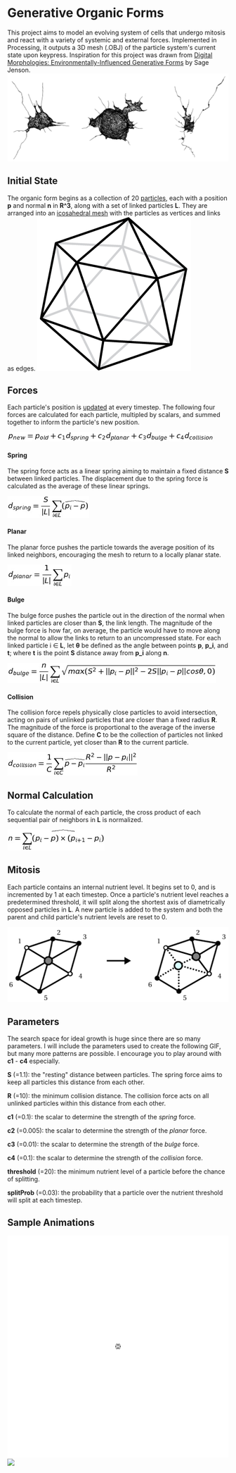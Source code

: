# Generative Organic Forms

This project aims to model an evolving system of cells that undergo mitosis and react with a variety of systemic and external forces. Implemented in Processing, it outputs a 3D mesh (.OBJ) of the particle system's current state upon keypress. Inspiration for this project was drawn from [Digital Morphologies: Environmentally-Influenced Generative Forms](https://drive.google.com/file/d/0B_4X5OQcV3d8Y3JYWFBpU1ZWbHM/view) by Sage Jenson. 
![](/figures/gof_stills.png)

## Initial State
The organic form begins as a collection of 20 [particles](particle.pde), each with a position **p** and normal **n** in **R^3**, along with a set of linked particles **L**. They are arranged into an [icosahedral mesh](icosahedron.pde) with the particles as vertices and links as edges. 
![](icos.png)


## Forces

Each particle's position is [updated](generate.pde) at every timestep. The following four forces are calculated for each particle, multipled by scalars, and summed together to inform the particle's new position.

![](/equations/eq5.jpg)

#### Spring
The spring force acts as a linear spring aiming to maintain a fixed distance **S**
between linked particles. The displacement due to the spring force is
calculated as the average of these linear springs.

![](/equations/eq1.jpg)

#### Planar
The planar force pushes the particle towards the average position of its linked
neighbors, encouraging the mesh to return to a locally planar state.

![](/equations/eq2.jpg)

#### Bulge 
The bulge force pushes the particle out in the direction of the normal when linked
particles are closer than **S**, the link length. The magnitude of the bulge force is
how far, on average, the particle would have to move along the normal to allow the links to
return to an uncompressed state. For each linked particle i ∈ **L**, let **θ** be defined
as the angle between points **p**, **p_i**, and **t**; where **t** is the point **S** distance away from **p_i**
along **n**.

![](/equations/eq3.jpg)

#### Collision
The collision force repels physically close particles to avoid intersection, acting on
pairs of unlinked particles that are closer than a fixed radius **R**. The magnitude of
the force is proportional to the average of the inverse square of the distance. Define **C** to be the collection of 
particles not linked to the current particle, yet closer than **R** to the current particle.

![](/equations/eq4.2.jpg)

## Normal Calculation
To calculate the normal of each particle, the cross product of each sequential pair of neighbors in **L** is normalized.

![](/equations/eq6.jpg)


## Mitosis

Each particle contains an internal nutrient level. It begins set to 0, and is incremented by 1 at each timestep. 
Once a particle's nutrient level reaches a predetermined threshold, it will split along the shortest axis of diametrically opposed particles in **L**. A new particle is added to the system and both the parent and child particle's nutrient levels are reset to 0.

![](/figures/mitosis.png)


## Parameters

The search space for ideal growth is huge since there are so many parameters. I will include the parameters used to create the following GIF, but many more patterns are possible. I encourage you to play around with **c1** - **c4** especially.

**S** (=1.1): the "resting" distance between particles. The spring force aims to keep all particles this distance from each other.

**R** (=10): the minimum collision distance. The collision force acts on all unlinked particles within this distance from each other.

**c1** (=0.1): the scalar to determine the strength of the *spring* force.

**c2** (=0.005): the scalar to determine the strength of the *planar* force.

**c3** (=0.01): the scalar to determine the strength of the *bulge* force.

**c4** (=0.1): the scalar to determine the strength of the *collision* force.

**threshold** (=20): the minimum nutrient level of a particle before the chance of splitting.

**splitProb** (=0.03): the probability that a particle over the nutrient threshold will split at each timestep.

## Sample Animations

![](/figures/gof1.gif)
![](/figures/gof2.gif)
